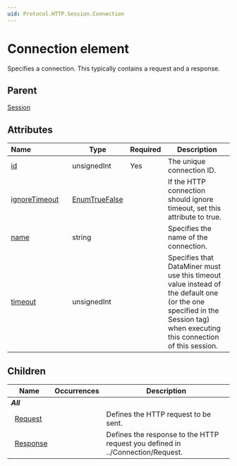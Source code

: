 ```yaml
---
uid: Protocol.HTTP.Session.Connection
---
```


# Connection element

Specifies a connection. This typically contains a request and a response.

## Parent

[Session](xref:Protocol.HTTP.Session)

## Attributes

|Name&nbsp;&nbsp;&nbsp;&nbsp;&nbsp;&nbsp;&nbsp;&nbsp;&nbsp;&nbsp;&nbsp;&nbsp;&nbsp;&nbsp;&nbsp;&nbsp;&nbsp;&nbsp;|Type|Required|Description|
|--- |--- |--- |--- |
|[id](xref:Protocol.HTTP.Session.Connection-id)|unsignedInt|Yes|The unique connection ID.|
|[ignoreTimeout](xref:Protocol.HTTP.Session.Connection-ignoreTimeout)|[EnumTrueFalse](xref:Protocol-EnumTrueFalse)||If the HTTP connection should ignore timeout, set this attribute to true.|
|[name](xref:Protocol.HTTP.Session.Connection-name)|string||Specifies the name of the connection.|
|[timeout](xref:Protocol.HTTP.Session.Connection-timeout)|unsignedInt||Specifies that DataMiner must use this timeout value instead of the default one (or the one specified in the Session tag) when executing this connection of this session.|

## Children

|Name|Occurrences|Description|
|--- |--- |--- |
|***All***|||
|&nbsp;&nbsp;[Request](xref:Protocol.HTTP.Session.Connection.Request)||Defines the HTTP request to be sent.|
|&nbsp;&nbsp;[Response](xref:Protocol.HTTP.Session.Connection.Response)||Defines the response to the HTTP request you defined in ../Connection/Request.|
